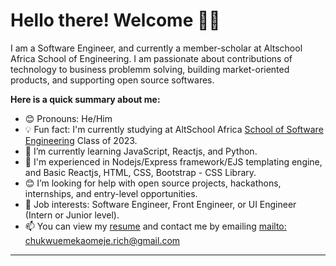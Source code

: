 # Hello there! Welcome 👋👋
I am a Software Engineer, and currently a member-scholar at Altschool Africa School of Engineering. I am passionate about contributions of technology to business problemm solving, building market-oriented products, and supporting open source softwares.

<p><strong>Here is a quick summary about me:</strong><p>
  <ul>
    <li>😊 Pronouns: He/Him</li>
    <li>💡 Fun fact: I'm currently studying at AltSchool Africa <a href="https://www.altschoolafrica.com/schools/engineering">School of Software Engineering</a> Class of 2023.</li>
    <li>🌱 I’m currently learning JavaScript, Reactjs, and Python.</li>
    <li>👔 I'm experienced in Nodejs/Express framework/EJS templating engine, and Basic Reactjs, HTML, CSS, Bootstrap - CSS Library.
    <li>😊 I’m looking for help with open source projects, hackathons, internships, and entry-level opportunities.</li>
    <li>💼 Job interests: Software Engineer, Front Engineer, or UI Engineer (Intern or Junior level).</li>
    <li>📫 You can view my <a href="">resume<a> and contact me by emailing <a href="mailto:chukwuemekaomeje.rich@gmail.com">mailto: chukwuemekaomeje.rich@gmail.com<a></li>
</ul>
<hr>
